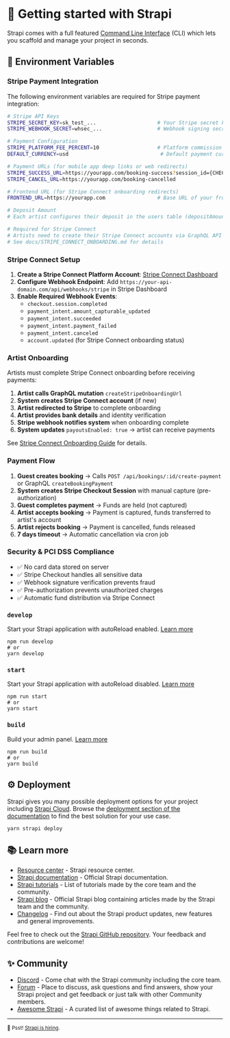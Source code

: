 # 🚀 Getting started with Strapi

Strapi comes with a full featured [Command Line Interface](https://docs.strapi.io/dev-docs/cli) (CLI) which lets you scaffold and manage your project in seconds.

## 🔐 Environment Variables

### Stripe Payment Integration

The following environment variables are required for Stripe payment integration:

```bash
# Stripe API Keys
STRIPE_SECRET_KEY=sk_test_...                    # Your Stripe secret key (test or live)
STRIPE_WEBHOOK_SECRET=whsec_...                  # Webhook signing secret from Stripe Dashboard

# Payment Configuration
STRIPE_PLATFORM_FEE_PERCENT=10                   # Platform commission percentage (10 = 10%)
DEFAULT_CURRENCY=usd                              # Default payment currency (usd, eur, etc.)

# Payment URLs (for mobile app deep links or web redirects)
STRIPE_SUCCESS_URL=https://yourapp.com/booking-success?session_id={CHECKOUT_SESSION_ID}
STRIPE_CANCEL_URL=https://yourapp.com/booking-cancelled

# Frontend URL (for Stripe Connect onboarding redirects)
FRONTEND_URL=https://yourapp.com                 # Base URL of your frontend application

# Deposit Amount
# Each artist configures their deposit in the users table (depositAmount field in cents)

# Required for Stripe Connect
# Artists need to create their Stripe Connect accounts via GraphQL API
# See docs/STRIPE_CONNECT_ONBOARDING.md for details
```

### Stripe Connect Setup

1. **Create a Stripe Connect Platform Account**: [Stripe Connect Dashboard](https://dashboard.stripe.com/connect/accounts/overview)
2. **Configure Webhook Endpoint**: Add `https://your-api-domain.com/api/webhooks/stripe` in Stripe Dashboard
3. **Enable Required Webhook Events**:
   - `checkout.session.completed`
   - `payment_intent.amount_capturable_updated`
   - `payment_intent.succeeded`
   - `payment_intent.payment_failed`
   - `payment_intent.canceled`
   - `account.updated` (for Stripe Connect onboarding status)

### Artist Onboarding

Artists must complete Stripe Connect onboarding before receiving payments:

1. **Artist calls GraphQL mutation** `createStripeOnboardingUrl`
2. **System creates Stripe Connect account** (if new)
3. **Artist redirected to Stripe** to complete onboarding
4. **Artist provides bank details** and identity verification
5. **Stripe webhook notifies system** when onboarding complete
6. **System updates** `payoutsEnabled: true` → artist can receive payments

See [Stripe Connect Onboarding Guide](./docs/STRIPE_CONNECT_ONBOARDING.md) for details.

### Payment Flow

1. **Guest creates booking** → Calls `POST /api/bookings/:id/create-payment` or GraphQL `createBookingPayment`
2. **System creates Stripe Checkout Session** with manual capture (pre-authorization)
3. **Guest completes payment** → Funds are held (not captured)
4. **Artist accepts booking** → Payment is captured, funds transferred to artist's account
5. **Artist rejects booking** → Payment is cancelled, funds released
6. **7 days timeout** → Automatic cancellation via cron job

### Security & PCI DSS Compliance

- ✅ No card data stored on server
- ✅ Stripe Checkout handles all sensitive data
- ✅ Webhook signature verification prevents fraud
- ✅ Pre-authorization prevents unauthorized charges
- ✅ Automatic fund distribution via Stripe Connect

### `develop`

Start your Strapi application with autoReload enabled. [Learn more](https://docs.strapi.io/dev-docs/cli#strapi-develop)

```
npm run develop
# or
yarn develop
```

### `start`

Start your Strapi application with autoReload disabled. [Learn more](https://docs.strapi.io/dev-docs/cli#strapi-start)

```
npm run start
# or
yarn start
```

### `build`

Build your admin panel. [Learn more](https://docs.strapi.io/dev-docs/cli#strapi-build)

```
npm run build
# or
yarn build
```

## ⚙️ Deployment

Strapi gives you many possible deployment options for your project including [Strapi Cloud](https://cloud.strapi.io). Browse the [deployment section of the documentation](https://docs.strapi.io/dev-docs/deployment) to find the best solution for your use case.

```
yarn strapi deploy
```

## 📚 Learn more

- [Resource center](https://strapi.io/resource-center) - Strapi resource center.
- [Strapi documentation](https://docs.strapi.io) - Official Strapi documentation.
- [Strapi tutorials](https://strapi.io/tutorials) - List of tutorials made by the core team and the community.
- [Strapi blog](https://strapi.io/blog) - Official Strapi blog containing articles made by the Strapi team and the community.
- [Changelog](https://strapi.io/changelog) - Find out about the Strapi product updates, new features and general improvements.

Feel free to check out the [Strapi GitHub repository](https://github.com/strapi/strapi). Your feedback and contributions are welcome!

## ✨ Community

- [Discord](https://discord.strapi.io) - Come chat with the Strapi community including the core team.
- [Forum](https://forum.strapi.io/) - Place to discuss, ask questions and find answers, show your Strapi project and get feedback or just talk with other Community members.
- [Awesome Strapi](https://github.com/strapi/awesome-strapi) - A curated list of awesome things related to Strapi.

---

<sub>🤫 Psst! [Strapi is hiring](https://strapi.io/careers).</sub>
